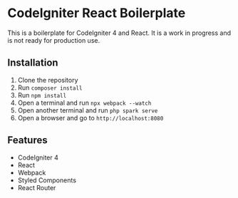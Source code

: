 # CodeIgniter React Boilerplate
This is a boilerplate for CodeIgniter 4 and React. It is a work in progress and is not ready for production use.

## Installation
1. Clone the repository
2. Run `composer install`
3. Run `npm install`
4. Open a terminal and run `npx webpack --watch`
5. Open another terminal and run `php spark serve`
6. Open a browser and go to `http://localhost:8080`

## Features
- CodeIgniter 4
- React
- Webpack
- Styled Components
- React Router